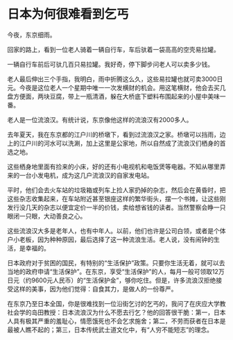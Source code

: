 # 日本为何很难看到乞丐

今夜，东京细雨。 

回家的路上，看到一位老人骑着一辆自行车，车后驮着一袋高高的空壳易拉罐。 

一辆自行车前后可驮几百只易拉罐。我好奇，停下脚步问老人可以卖多少钱。 

老人最后伸出三个手指，我明白，雨中折腾这么久，这些易拉罐也就可卖3000日元。今夜是这位老人一个星期中唯一一次发横财的机会。用这笔横财，他会去买几盘方便面，两块豆腐，带上一瓶清酒，躲在大桥底下塑料布围起来的小屋中美味一番。 

老人是一位流浪汉。有统计说，东京像他这样的流浪汉有2000多人。 

去年夏天，我在东京都的江户川的桥墩下，看到过流浪汉之家。桥墩可以挡雨，边上的江户川的河水可以洗涮，加上这里是公家地，所以自然成了流浪汉们栖身的首选之地。 

这些栖身地里面有捡来的小床，好的还有小电视机和电饭煲等电器。不知从哪里弄来的一台小发电机，成为这几户流浪汉的自家发电站。 

平时，他们会去火车站的垃圾箱或列车上捡人家扔掉的杂志，然后会在黄昏时，把这些杂志收集起来，在车站附近甚至银座这样的繁华街头，摆一个书摊，让这些刚发行没几天的杂志以便宜定价一半的价钱，卖给想省钱的读者。当然警察会睁一只眼闭一只眼，大动善良之心。 

这些流浪汉大多是老年人，也有中年人。以前，他们也许是公司白领，或者是个体户小老板，因为种种原因，最后选择了这一种流浪生活。老人说，没有闹钟的生活，是幸福的。 

日本政府对于贫困的国民，有特别的“生活保护”政策。只要你生活无着，就可以去当地的政府申请“生活保护”。在东京，享受“生活保护”的人，每月一般可领取12万日元（约9600元人民币）的“生活保护金”，够你吃住。但是，许多流浪汉拒绝接受这样的美事，因为他们觉得：自食其力，是做人的一份尊严。 

在东京乃至日本全国，你是很难找到一位沿街乞讨的乞丐的，我问了在庆应大学教社会学的岛田教授：日本流浪汉为什么不愿去行乞？他的回答很干脆：第一，日本人具有极其严重的羞耻心，情愿饿死也不会乞求施舍；第二，不劳而获者在日本是最被人瞧不起的；第三，日本传统武士道文化中，有“人穷不能短志”的理念。